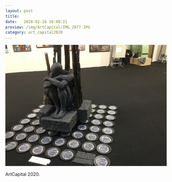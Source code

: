 ```yaml
---
layout: post
title:  
date:   2020-02-16 16:00:21
preview: /img/ArtCapital/IMG_2077.JPG
category: art_capital2020
---
```


![Picture 1](/img/ArtCapital/IMG_2077.JPG) 


ArtCapital 2020.


